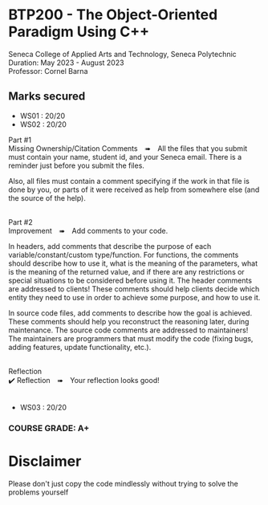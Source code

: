 # BTP200 - The Object-Oriented Paradigm Using C++
Seneca College of Applied Arts and Technology, Seneca Polytechnic<br />
Duration: May 2023 - August 2023<br />
Professor: Cornel Barna <br />

## Marks secured
- WS01 : 20/20 <br />
- WS02 : 20/20 <br />

Part #1<br>
Missing Ownership/Citation Comments ➠ All the files that you submit must contain your name, student id, and your Seneca email. There is a reminder just before you submit the files.<br>

Also, all files must contain a comment specifying if the work in that file is done by you, or parts of it were received as help from somewhere else (and the source of the help).<br><br>

Part #2<br>
Improvement ➠ Add comments to your code.<br>

In headers, add comments that describe the purpose of each variable/constant/custom type/function. For functions, the comments should describe how to use it, what is the meaning of the parameters, what is the meaning of the returned value, and if there are any restrictions or special situations to be considered before using it. The header comments are addressed to clients! These comments should help clients decide which entity they need to use in order to achieve some purpose, and how to use it.<br>

In source code files, add comments to describe how the goal is achieved. These comments should help you reconstruct the reasoning later, during maintenance. The source code comments are addressed to maintainers! The maintainers are programmers that must modify the code (fixing bugs, adding features, update functionality, etc.).<br><br>

Reflection<br>
✔️ Reflection ➠ Your reflection looks good!<br><br>


- WS03 : 20/20 <br />

### COURSE GRADE: A+

# Disclaimer
Please don't just copy the code mindlessly without trying to solve the problems yourself
